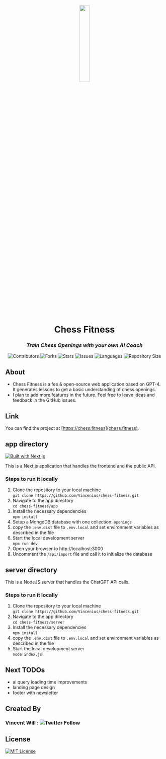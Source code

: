 <div align="center">
<img src="https://chess.fitness/logo.svg" width=25% height=25% />
<h1>Chess Fitness</h1>
<h3><em>Train Chess Openings with your own AI Coach</em></h3>
<p>
<img src="https://img.shields.io/github/contributors/Vincenius/chess-fitness?style=plastic" alt="Contributors">
<img src="https://img.shields.io/github/forks/Vincenius/chess-fitness" alt="Forks">
<img src="https://img.shields.io/github/stars/Vincenius/chess-fitness" alt="Stars">
<img src="https://img.shields.io/github/issues/Vincenius/chess-fitness" alt="Issues">
<img src="https://img.shields.io/github/languages/count/Vincenius/chess-fitness" alt="Languages">
<img src="https://img.shields.io/github/repo-size/Vincenius/chess-fitness" alt="Repository Size">
</p>
</div>

## About
+ Chess Fitness is a fee & open-source web application based on GPT-4. It generates lessons to get a basic understanding of chess openings.
+ I plan to add more features in the future. Feel free to leave ideas and feedback in the GitHub issues.

## Link
You can find the project at [https://chess.fitness](chess.fitness).

## app directory
[![Built with Next.js](https://img.shields.io/badge/Built%20with-Next.js-brightgreen)](https://nextjs.org/)

This is a Next.js application that handles the frontend and the public API.

### Steps to run it locally
1. Clone the repository to your local machine <br>
   `git clone https://github.com/Vincenius/chess-fitness.git`
2. Navigate to the app directory <br>
   `cd chess-fitness/app`
3. Install the necessary dependencies <br>
   `npm install`
4. Setup a MongoDB database with one collection: `openings`
5. copy the `.env.dist` file to `.env.local` and set environment variables as described in the file
6. Start the local development server <br>
   `npm run dev`
7. Open your browser to http://localhost:3000
8. Uncomment the `/api/import` file and call it to initialize the database

## server directory

This is a NodeJS server that handles the ChatGPT API calls.

### Steps to run it locally
1. Clone the repository to your local machine <br>
   `git clone https://github.com/Vincenius/chess-fitness.git`
2. Navigate to the app directory <br>
   `cd chess-fitness/server`
3. Install the necessary dependencies <br>
   `npm install`
4. copy the `.env.dist` file to `.env.local` and set environment variables as described in the file
5. Start the local development server <br>
   `node index.js`


## Next TODOs

- ai query loading time improvements
- landing page design
- footer with newsletter


## Created By

### Vincent Will : ![Twitter Follow](https://img.shields.io/twitter/follow/wweb_dev?style=social)
## License
[![MIT License](https://img.shields.io/badge/License-MIT-green.svg)](https://choosealicense.com/licenses/mit/)
